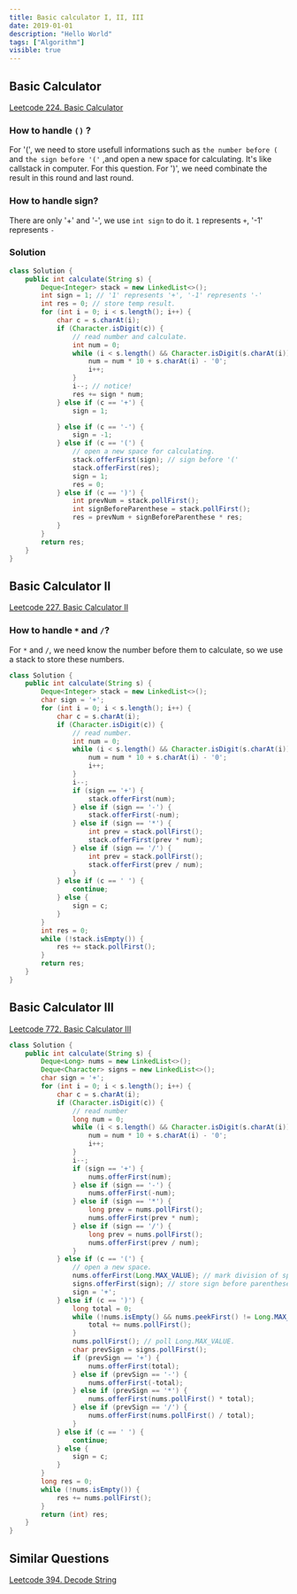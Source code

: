 ```yaml
---
title: Basic calculator I, II, III
date: 2019-01-01
description: "Hello World"
tags: ["Algorithm"]
visible: true
---
```


## Basic Calculator

[Leetcode 224. Basic Calculator](https://leetcode.com/problems/basic-calculator/)

### How to handle `()` ?

For '(', we need to store usefull informations such as `the number before (` and `the sign before '('` ,and open a new space for calculating. It's like callstack in computer. For this question.
For ')', we need combinate the result in this round and last round.

### How to handle sign?

There are only '+' and '-', we use `int sign` to do it. `1` represents `+`, '-1' represents `-`

### Solution

```java
class Solution {
    public int calculate(String s) {
        Deque<Integer> stack = new LinkedList<>();
        int sign = 1; // '1' represents '+', '-1' represents '-'
        int res = 0; // store temp result.
        for (int i = 0; i < s.length(); i++) {
            char c = s.charAt(i);
            if (Character.isDigit(c)) {
                // read number and calculate.
                int num = 0;
                while (i < s.length() && Character.isDigit(s.charAt(i))) {
                    num = num * 10 + s.charAt(i) - '0';
                    i++;
                }
                i--; // notice!
                res += sign * num;
            } else if (c == '+') {
                sign = 1;

            } else if (c == '-') {
                sign = -1;
            } else if (c == '(') {
                // open a new space for calculating.
                stack.offerFirst(sign); // sign before '('
                stack.offerFirst(res);
                sign = 1;
                res = 0;
            } else if (c == ')') {
                int prevNum = stack.pollFirst();
                int signBeforeParenthese = stack.pollFirst();
                res = prevNum + signBeforeParenthese * res;
            }
        }
        return res;
    }
}
```

## Basic Calculator II

[Leetcode 227. Basic Calculator II](https://leetcode.com/problems/basic-calculator-ii/)

### How to handle `*` and `/`?

For `*` and `/`, we need know the number before them to calculate, so we use a stack to store these numbers.

```java
class Solution {
    public int calculate(String s) {
        Deque<Integer> stack = new LinkedList<>();
        char sign = '+';
        for (int i = 0; i < s.length(); i++) {
            char c = s.charAt(i);
            if (Character.isDigit(c)) {
                // read number.
                int num = 0;
                while (i < s.length() && Character.isDigit(s.charAt(i))) {
                    num = num * 10 + s.charAt(i) - '0';
                    i++;
                }
                i--;
                if (sign == '+') {
                    stack.offerFirst(num);
                } else if (sign == '-') {
                    stack.offerFirst(-num);
                } else if (sign == '*') {
                    int prev = stack.pollFirst();
                    stack.offerFirst(prev * num);
                } else if (sign == '/') {
                    int prev = stack.pollFirst();
                    stack.offerFirst(prev / num);
                }
            } else if (c == ' ') {
                continue;
            } else {
                sign = c;
            }
        }
        int res = 0;
        while (!stack.isEmpty()) {
            res += stack.pollFirst();
        }
        return res;
    }
}
```

## Basic Calculator III

[Leetcode 772. Basic Calculator III](https://leetcode.com/problems/basic-calculator-iii/)

```java
class Solution {
    public int calculate(String s) {
        Deque<Long> nums = new LinkedList<>();
        Deque<Character> signs = new LinkedList<>();
        char sign = '+';
        for (int i = 0; i < s.length(); i++) {
            char c = s.charAt(i);
            if (Character.isDigit(c)) {
                // read number
                long num = 0;
                while (i < s.length() && Character.isDigit(s.charAt(i))) {
                    num = num * 10 + s.charAt(i) - '0';
                    i++;
                }
                i--;
                if (sign == '+') {
                    nums.offerFirst(num);
                } else if (sign == '-') {
                    nums.offerFirst(-num);
                } else if (sign == '*') {
                    long prev = nums.pollFirst();
                    nums.offerFirst(prev * num);
                } else if (sign == '/') {
                    long prev = nums.pollFirst();
                    nums.offerFirst(prev / num);
                }
            } else if (c == '(') {
                // open a new space.
                nums.offerFirst(Long.MAX_VALUE); // mark division of spaces.
                signs.offerFirst(sign); // store sign before parenthese.
                sign = '+';
            } else if (c == ')') {
                long total = 0;
                while (!nums.isEmpty() && nums.peekFirst() != Long.MAX_VALUE) {
                    total += nums.pollFirst();
                }
                nums.pollFirst(); // poll Long.MAX_VALUE.
                char prevSign = signs.pollFirst();
                if (prevSign == '+') {
                    nums.offerFirst(total);
                } else if (prevSign == '-') {
                    nums.offerFirst(-total);
                } else if (prevSign == '*') {
                    nums.offerFirst(nums.pollFirst() * total);
                } else if (prevSign == '/') {
                    nums.offerFirst(nums.pollFirst() / total);
                }
            } else if (c == ' ') {
                continue;
            } else {
                sign = c;
            }
        }
        long res = 0;
        while (!nums.isEmpty()) {
            res += nums.pollFirst();
        }
        return (int) res;
    }
}
```

## Similar Questions

[Leetcode 394. Decode String](https://leetcode.com/problems/decode-string/)
